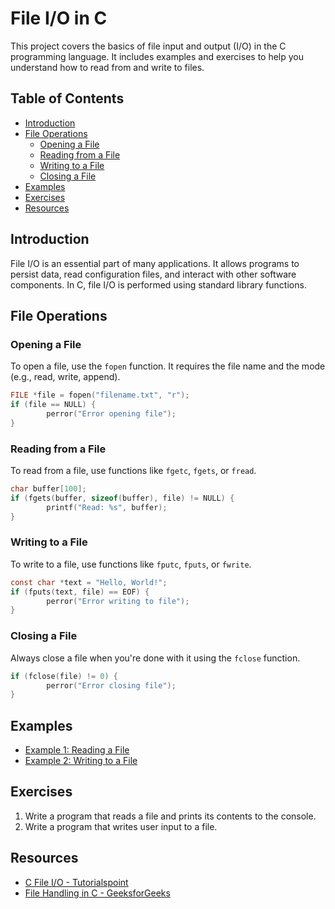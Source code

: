 # File I/O in C

This project covers the basics of file input and output (I/O) in the C programming language. It includes examples and exercises to help you understand how to read from and write to files.

## Table of Contents
- [Introduction](#introduction)
- [File Operations](#file-operations)
    - [Opening a File](#opening-a-file)
    - [Reading from a File](#reading-from-a-file)
    - [Writing to a File](#writing-to-a-file)
    - [Closing a File](#closing-a-file)
- [Examples](#examples)
- [Exercises](#exercises)
- [Resources](#resources)

## Introduction
File I/O is an essential part of many applications. It allows programs to persist data, read configuration files, and interact with other software components. In C, file I/O is performed using standard library functions.

## File Operations

### Opening a File
To open a file, use the `fopen` function. It requires the file name and the mode (e.g., read, write, append).

```c
FILE *file = fopen("filename.txt", "r");
if (file == NULL) {
        perror("Error opening file");
}
```

### Reading from a File
To read from a file, use functions like `fgetc`, `fgets`, or `fread`.

```c
char buffer[100];
if (fgets(buffer, sizeof(buffer), file) != NULL) {
        printf("Read: %s", buffer);
}
```

### Writing to a File
To write to a file, use functions like `fputc`, `fputs`, or `fwrite`.

```c
const char *text = "Hello, World!";
if (fputs(text, file) == EOF) {
        perror("Error writing to file");
}
```

### Closing a File
Always close a file when you're done with it using the `fclose` function.

```c
if (fclose(file) != 0) {
        perror("Error closing file");
}
```

## Examples
- [Example 1: Reading a File](examples/reading_file.c)
- [Example 2: Writing to a File](examples/writing_file.c)

## Exercises
1. Write a program that reads a file and prints its contents to the console.
2. Write a program that writes user input to a file.

## Resources
- [C File I/O - Tutorialspoint](https://www.tutorialspoint.com/cprogramming/c_file_io.htm)
- [File Handling in C - GeeksforGeeks](https://www.geeksforgeeks.org/file-handling-c-classes/)
